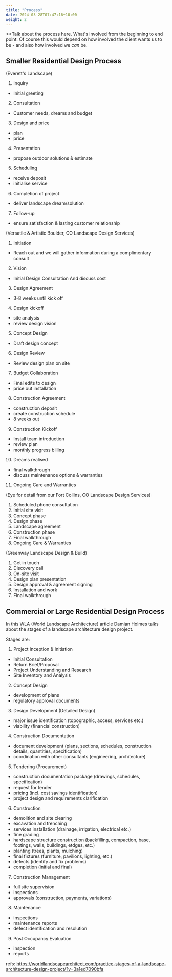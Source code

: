 ```yaml
---
title: "Process"
date: 2024-03-28T07:47:16+10:00
weight: 2
---
```


<<Still in progress...>>Talk about the process here. What's involved from the beginning to end point. Of course this would depend on how involved the client wants us to be - and also how involved we *can* be.

## Smaller Residential Design Process
(Everett's Landscape)
1. Inquiry 
 - Initial greeting
2. Consultation
 - Customer needs, dreams and budget
3. Design and price
 - plan
 - price
4. Presentation
 - propose outdoor solutions & estimate
5. Scheduling
 - receive deposit
 - initialise service
6. Completion of project
 - deliver landscape dream/solution
7. Follow-up
 - ensure satisfaction & lasting customer relationship

(Versatile & Artistic Boulder, CO Landscape Design Services)
1. Initiation
 - Reach out and we will gather information during a complimentary consult
2. Vision
 - Initial Design Consultation And discuss cost
3. Design Agreement
 - 3-8 weeks until kick off
4. Design kickoff
 - site analysis
 - review design vision
5. Concept Design
 - Draft design concept
6. Design Review
 - Review design plan on site
7. Budget Collaboration
 - Final edits to design
 - price out installation 
8. Construction Agreement
 - construction deposit 
 - create construction schedule
 - 8 weeks out
9. Construction Kickoff
 - Install team introduction
 - review plan
 - monthly progress billing
10. Dreams realised
 - final walkthrough
 - discuss maintenance options & warranties
11. Ongoing Care and Warranties

(Eye for detail from our Fort Collins, CO Landscape Design Services)
1. Scheduled phone consultation
2. Initial site visit
3. Concept phase
4. Design phase
5. Landscape agreement
6. Construction phase
7. Final walkthrough
8. Ongoing Care & Warranties

(Greenway Landscape Design & Build)
1. Get in touch
2. Discovery call
3. On-site visit
4. Design plan presentation
5. Design approval & agreement signing
6. Installation and work
7. Final walkthrough

## Commercial or Large Residential Design Process
In this WLA (World Landscape Architecture) article Damian Holmes talks about the stages of a landscape architecture design project. 

Stages are:
1. Project Inception & Initiation 
 - Initial Consultation
 - Return Brief/Proposal
 - Project Understanding and Research
 - Site Inventory and Analysis
2. Concept Design
 - development of plans
 - regulatory approval documents
3. Design Development (Detailed Design)
 - major issue identification (topographic, access, services etc.)
 - viability (financial construction)
4. Construction Documentation
 - document development (plans, sections, schedules, construction details, quantities, specification)
 - coordination with other consultants (engineering, architecture)
5. Tendering (Procurement)
 - construction documentation package (drawings, schedules, specification)
 - request for tender
 - pricing (incl. cost savings identification)
 - project design and requirements clarification 
6. Construction
 - demolition and site clearing
 - excavation and trenching
 - services installation (drainage, irrigation, electrical etc.)
 - fine grading
 - hardscape structure construction (backfilling, compaction, base, footings, walls, buildings, etdges, etc.)
 - planting (trees, plants, mulching)
 - final fixtures (furniture, pavilions, lighting, etc.)
 - defects (identify and fix problems)
 - completion (initial and final)
7. Construction Management
 - full site supervision
 - inspections 
 - approvals (construction, payments, variations)
8. Maintenance
 - inspections
 - maintenance reports
 - defect identification and resolution
9. Post Occupancy Evaluation
 - inspection
 - reports

refs: https://worldlandscapearchitect.com/practice-stages-of-a-landscape-architecture-design-project/?v=3a1ed7090bfa